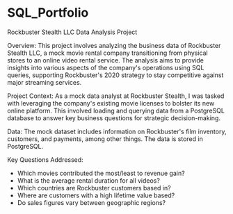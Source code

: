 # SQL_Portfolio
Rockbuster Stealth LLC Data Analysis Project

Overview:
This project involves analyzing the business data of Rockbuster Stealth LLC, a mock movie rental company transitioning from physical stores to an online video rental service. The analysis aims to provide insights into various aspects of the company's operations using SQL queries, supporting Rockbuster's 2020 strategy to stay competitive against major streaming services.

Project Context:
As a mock data analyst at Rockbuster Stealth, I was tasked with leveraging the company's existing movie licenses to bolster its new online platform. This involved loading and querying data from a PostgreSQL database to answer key business questions for strategic decision-making.

Data:
The mock dataset includes information on Rockbuster's film inventory, customers, and payments, among other things. The data is stored in PostgreSQL.

Key Questions Addressed:
- Which movies contributed the most/least to revenue gain?
- What is the average rental duration for all videos?
- Which countries are Rockbuster customers based in?
- Where are customers with a high lifetime value based?
- Do sales figures vary between geographic regions?

